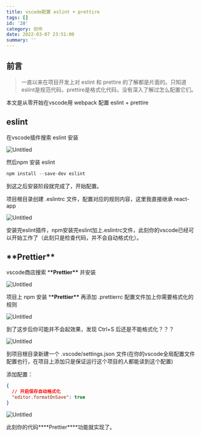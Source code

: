 ```yaml
---
title: vscode配置 eslint + prettire
tags: []
id: '28'
category: 创作
date: 2022-03-07 23:51:00
summary: ''
---
```


## 前言

> 一直以来在项目开发上对 eslint 和 prettire 的了解都是片面的。只知道eslint是规范代码，prettire是格式化代码，没有深入了解过怎么配置它们。

本文是从零开始在vscode用 webpack 配置 eslint + prettire

<!--more-->

## eslint

在vscode插件搜索 eslint 安装

![Untitled](/images/202203072354.png)

然后npm 安装 eslint

```jsx
npm install --save-dev eslint
```

到这之后安装阶段就完成了，开始配置。

项目根目录创建 .eslintrc 文件，配置对应的规则内容，这里我直接继承 react-app

![Untitled](/images/202203072355.png)

安装完eslint插件，npm安装完eslint加上.eslintrc文件，此刻你的vscode已经可以开始工作了（此刻只是检查代码，并不会自动格式化）。

## \***\*Prettier\*\***

vscode商店搜索 \***\*Prettier\*\*** 并安装

![Untitled](/images/202203072356.png)

项目上 npm 安装 \***\*Prettier\*\*** 再添加 .prettierrc 配置文件加上你需要格式化的规则

![Untitled](/images/202203072357.png)

到了这步后你可能并不会起效果，发现 Ctrl+S 后还是不能格式化？？？

![Untitled](/images/202203072358.png)

到项目根目录新建一个 .vscode/settings.json 文件(在你的vscode全局配置文件配置也行，在项目上添加只是保证运行这个项目的人都能读到这个配置)

添加配置：

```json
{
  // 开启保存自动格式化
  "editor.formatOnSave": true
}
```

![Untitled](/images/202203072359.png)

此刻你的代码\***\*Prettier\*\***功能就实现了。
